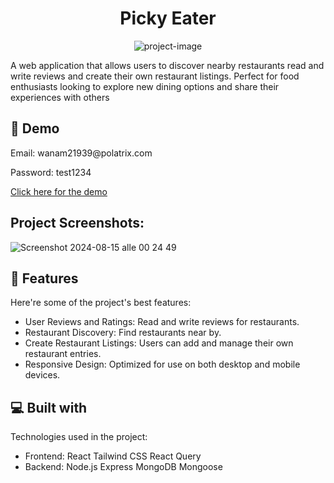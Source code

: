 <h1 align="center" id="title">Picky Eater</h1>

<p align="center"><img src="https://socialify.git.ci/emirmurati/picky/image?forks=1&amp;issues=1&amp;name=1&amp;owner=1&amp;pulls=1&amp;stargazers=1&amp;theme=Light" alt="project-image"></p>

<p id="description">A web application that allows users to discover nearby restaurants read and write reviews and create their own restaurant listings. Perfect for food enthusiasts looking to explore new dining options and share their experiences with others</p>

<h2>🚀 Demo</h2>
<p>Email: wanam21939@polatrix.com</p>

<p>Password: test1234</p>

<a href="https://picky-rho.vercel.app/" target="_blank">Click here for the demo </a>

<h2>Project Screenshots:</h2>

![Screenshot 2024-08-15 alle 00 24 49](https://github.com/user-attachments/assets/48f8f6f6-48af-4c63-ab45-ab5175511e90)


  
  
<h2>🧐 Features</h2>

Here're some of the project's best features:

*   User Reviews and Ratings: Read and write reviews for restaurants.
*   Restaurant Discovery: Find restaurants near by.
*   Create Restaurant Listings: Users can add and manage their own restaurant entries.
*   Responsive Design: Optimized for use on both desktop and mobile devices.

  
  
<h2>💻 Built with</h2>

Technologies used in the project:

*   Frontend: React Tailwind CSS React Query
*   Backend: Node.js Express MongoDB Mongoose
